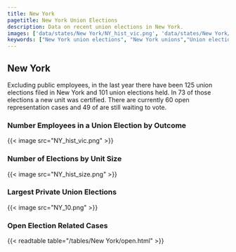 ```yaml
---
title: New York
pagetitle: New York Union Elections
description: Data on recent union elections in New York.
images: ['data/states/New York/NY_hist_vic.png', 'data/states/New York/NY_hist_size.png', 'data/states/New York/NY_10.png']
keywords: ["New York union elections", "New York unions","Union elections"]
---
```

##  New York

Excluding public employees, in the last year there have been 125 union elections filed in New York and 101 union elections held. In 73 of those elections a new unit was certified. There are currently 60 open representation cases and 49 of are still waiting to vote.

### Number Employees in a Union Election by Outcome
{{< image src="NY_hist_vic.png" >}}

### Number of Elections by Unit Size
{{< image src="NY_hist_size.png" >}}

### Largest Private Union Elections
{{< image src="NY_10.png" >}}

### Open Election Related Cases
{{< readtable table="/tables/New York/open.html" >}}


